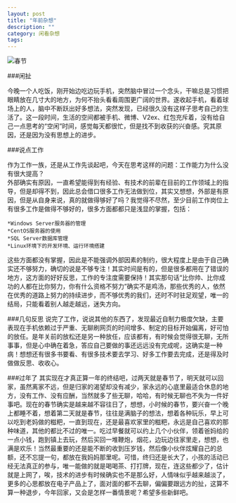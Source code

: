 ```yaml
---
layout: post
title: "年前杂想"
description: ""
category: 闲看杂想
tags: 
---
```

![春节](http://oldmo.github.io/images/2015/chunjie.jpg)

###闲扯

今晚一个人吃饭，刚开始边吃边玩手机，突然脑中冒过一个念头，干嘛总是习惯把眼睛放在几寸大的地方，为何不抬头看看周围更广阔的世界。遂收起手机，看着球场上的人，脑中不断跃出好多想法，突然发现，已经很久没有这样子思考自己的生活了。这一段时间，生活的空间都被手机、微博、V2ex、红包充斥着，没有给自己一点思考的“空闲”时间，感觉每天都很忙，但是找不到收获的兴奋感。究其原因，还是因为没有思想上的进步。  

###说点工作  

作为工作一族，还是从工作先谈起吧，今天在思考这样的问题：工作能力为什么没有很大提高？  
外部确实有原因，一直希望能得到有经验、有技术的前辈在目前的工作领域上的指导，但是却得不到，因此总会借口很多工作无法做到位，其实又想想，外部是有原因，但是从自身来说，真的就做得够好了吗？我觉得不尽然，至少目前工作岗位上有很多工作是做得不够好的，很多方面都都只是浅显的掌握，包括：  
  
	*Windows Server服务器的管理  
	*CentOS服务器的使用
	*SQL Server数据库管理
	*Linux环境下的开发环境、运行环境搭建

这些方面都没有掌握，因此是不能强调外部因素的制约，很大程度上是由于自己确实还不够努力，确切的说是不够专注！其实时间是有的，但是很多都用在了错误的地方，这方面的好好反思，工作的专注度需要保持！其实那句话“比你帅、比你成功的人都在比你努力，你有什么资格不努力”确实不是鸡汤，那些优秀的人，依然在优秀的道路上努力的持续进步，而不够优秀的我们，还时不时驻足观望，唯一的结局，只能看着别人越走越远，迷失方向。

###几句反思
说完了工作，说说其他的东西了，发现最近自制力极度欠缺，主要表现在手机依赖过于严重、无聊刷网页的时间增多、制定的目标开始偏离，好可怕的放任。是年关前的放松还是另一种放任，应该都有，有时候会觉得很无聊，无所事事，但是心中确在着急，答应自己要做的事还远远没有完成呢，这确实是一种病！想想还有很多书要看、有很多技术要去学习、好多工作要去完成，还是得及时做做反思、收收心。  

###过年了
其实现在才真正算一年的终结吧，过两天就是春节了，明天就可以回家，虽然离家不远，但是归家的渴望却没有减少，家永远的心底里最适合休息的地方，没有工作、没有应酬，当然就多了些无聊，哈哈，有时候无聊也不失为一件好事吧。现在的春节确实是越来越不容往日了，想想，小时候的春节，要兴奋一个晚上都睡不着，想着第二天就是春节，往往是满脑子的想法，想着各种玩乐，早上可以吃到老妈做的糍粑，一直到现在，还是最喜欢家里的糍粑，永远是自己喜欢的那种味道，其他的都比不过的唯一。吃过早餐就可以约上几个小伙伴，领着爸妈给的一点小钱，跑到镇上去玩，然后买回一堆鞭炮，烟花，边玩边往家里走，想想，也满是欢乐！当然最重要的还是能不断的收到压岁钱，然后像小伙伴炫耀自己的总额，还不忘提一句，都放在我妈妈那里呢。可惜，终归还是长大了，小孩的活动已经无法真正的参与，唯一能做的就是喝喝茶、打打牌，现在，连这些都少了，估计就是上网了，唉，技术的进步有时候确实也不是那么好，人情味似乎越来越淡了，更多的心思都放在电子产品上了，面对面的都不去聊，偏偏要跟远方的扯，这算不算一种退步，今年回家，又会是怎样一番情景呢？希望多些新鲜吧。